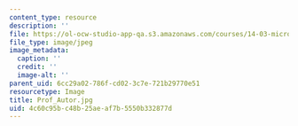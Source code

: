 ```yaml
---
content_type: resource
description: ''
file: https://ol-ocw-studio-app-qa.s3.amazonaws.com/courses/14-03-microeconomic-theory-and-public-policy-fall-2016/4c60c95bc48b25aeaf7b5550b332877d_Prof_Autor.jpg
file_type: image/jpeg
image_metadata:
  caption: ''
  credit: ''
  image-alt: ''
parent_uid: 6cc29a02-786f-cd02-3c7e-721b29770e51
resourcetype: Image
title: Prof_Autor.jpg
uid: 4c60c95b-c48b-25ae-af7b-5550b332877d
---
```

